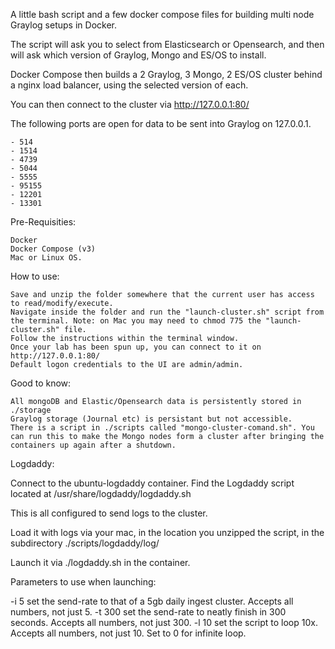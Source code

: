 A little bash script and a few docker compose files for building multi node Graylog setups in Docker.

The script will ask you to select from Elasticsearch or Opensearch, and then will ask which version of Graylog, Mongo and ES/OS to install.

Docker Compose then builds a 2 Graylog, 3 Mongo, 2 ES/OS cluster behind a nginx load balancer, using the selected version of each.

You can then connect to the cluster via http://127.0.0.1:80/

The following ports are open for data to be sent into Graylog on 127.0.0.1.

    - 514
    - 1514
    - 4739
    - 5044
    - 5555
    - 95155
    - 12201
    - 13301

Pre-Requisities:

    Docker
    Docker Compose (v3)
    Mac or Linux OS.

How to use:

    Save and unzip the folder somewhere that the current user has access to read/modify/execute.
    Navigate inside the folder and run the "launch-cluster.sh" script from the terminal. Note: on Mac you may need to chmod 775 the "launch-cluster.sh" file.
    Follow the instructions within the terminal window.
    Once your lab has been spun up, you can connect to it on http://127.0.0.1:80/
    Default logon credentials to the UI are admin/admin.

Good to know:

    All mongoDB and Elastic/Opensearch data is persistently stored in ./storage
    Graylog storage (Journal etc) is persistant but not accessible.
    There is a script in ./scripts called "mongo-cluster-comand.sh". You can run this to make the Mongo nodes form a cluster after bringing the containers up again after a shutdown.

Logdaddy:

Connect to the ubuntu-logdaddy container. Find the Logdaddy script located at /usr/share/logdaddy/logdaddy.sh

This is all configured to send logs to the cluster.

Load it with logs via your mac, in the location you unzipped the script, in the subdirectory ./scripts/logdaddy/log/

Launch it via ./logdaddy.sh in the container.

Parameters to use when launching:

-i 5     set the send-rate to that of a 5gb daily ingest cluster. Accepts all numbers, not just 5.
-t 300   set the send-rate to neatly finish in 300 seconds. Accepts all numbers, not just 300.
-l 10    set the script to loop 10x. Accepts all numbers, not just 10. Set to 0 for infinite loop.



